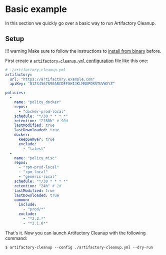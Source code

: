 # Basic example

In this section we quickly go over a basic way to run Artifactory Cleanup.

## Setup

!!! warning
    Make sure to follow the instructions to [install from binary](../install/binary.md) before.

First create a [`artifactory-cleanup.yml` configuration](../config/index.md) file like this one:

```yaml
# ./artifactory-cleanup.yml
artifactory:
  url: "https://artifactory.example.com"
  apiKey: "01234567890ABCDEFGHIJKLMNOPQRSTUVWXYZ"

policies:
  -
    name: "policy_docker"
    repos:
      - "docker-prod-local"
    schedule: "*/30 * * * *"
    retention: "2160h" # 90d
    lastModified: true
    lastDownloaded: true
    docker:
      keepSemver: true
      exclude:
        - "latest"
  -
    name: "policy_misc"
    repos:
      - "rpm-prod-local"
      - "rpm-local"
      - "generic-local"
    schedule: "*/30 * * * *"
    retention: "24h" # 1d
    lastModified: true
    lastDownloaded: true
    common:
      include:
        - "prod/*"
      exclude:
        - "*2.2.*"
        - "*2.1.0*"
```

That's it. Now you can launch Artifactory Cleanup with the following command:

```shell
$ artifactory-cleanup --config ./artifactory-cleanup.yml --dry-run
```
